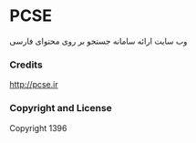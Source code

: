 PCSE
======
وب سایت ارائه سامانه جستجو بر روی محتوای فارسی


### Credits
http://pcse.ir

### Copyright and License

Copyright 1396


